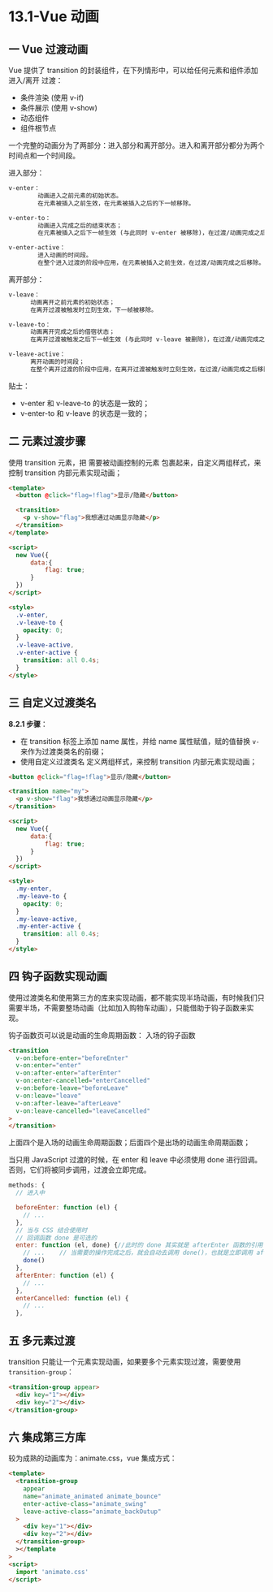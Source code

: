 # 13.1-Vue 动画

## 一 Vue 过渡动画

Vue 提供了 transition 的封装组件，在下列情形中，可以给任何元素和组件添加 进入/离开 过渡：

- 条件渲染 (使用 v-if)
- 条件展示 (使用 v-show)
- 动态组件
- 组件根节点

一个完整的动画分为了两部分：进入部分和离开部分。进入和离开部分都分为两个时间点和一个时间段。

进入部分：

```txt
v-enter：
        动画进入之前元素的初始状态。
        在元素被插入之前生效，在元素被插入之后的下一帧移除。

v-enter-to：
        动画进入完成之后的结束状态；
        在元素被插入之后下一帧生效 (与此同时 v-enter 被移除)，在过渡/动画完成之后移除。

v-enter-active：
        进入动画的时间段。
        在整个进入过渡的阶段中应用，在元素被插入之前生效，在过渡/动画完成之后移除。这个类可以被用来定义进入过渡的过程时间，延迟和曲线函数。
```

离开部分：

```txt
v-leave：
      动画离开之前元素的初始状态；
      在离开过渡被触发时立刻生效，下一帧被移除。

v-leave-to：
      动画离开完成之后的借宿状态；
      在离开过渡被触发之后下一帧生效 (与此同时 v-leave 被删除)，在过渡/动画完成之后移除。

v-leave-active：
      离开动画的时间段；
      在整个离开过渡的阶段中应用，在离开过渡被触发时立刻生效，在过渡/动画完成之后移除。这个类可以被用来定义离开过渡的过程时间，延迟和曲线函数。
```

贴士：

- v-enter 和 v-leave-to 的状态是一致的；
- v-enter-to 和 v-leave 的状态是一致的；

## 二 元素过渡步骤

使用 transition 元素，把 需要被动画控制的元素 包裹起来，自定义两组样式，来控制 transition 内部元素实现动画；

```html
<template>
  <button @click="flag=!flag">显示/隐藏</button>

  <transition>
    <p v-show="flag">我想通过动画显示隐藏</p>
  </transition>
</template>

<script>
  new Vue({
      data:{
          flag: true;
      }
  })
</script>

<style>
  .v-enter,
  .v-leave-to {
    opacity: 0;
  }
  .v-leave-active,
  .v-enter-active {
    transition: all 0.4s;
  }
</style>
```

## 三 自定义过渡类名

**8.2.1 步骤**：

- 在 transition 标签上添加 name 属性，并给 name 属性赋值，赋的值替换 `v-` 来作为过渡类类名的前缀；
- 使用自定义过渡类名 定义两组样式，来控制 transition 内部元素实现动画；

```html
<button @click="flag=!flag">显示/隐藏</button>

<transition name="my">
  <p v-show="flag">我想通过动画显示隐藏</p>
</transition>

<script>
  new Vue({
      data:{
          flag: true;
      }
  })
</script>

<style>
  .my-enter,
  .my-leave-to {
    opacity: 0;
  }
  .my-leave-active,
  .my-enter-active {
    transition: all 0.4s;
  }
</style>
```

## 四 钩子函数实现动画

使用过渡类名和使用第三方的库来实现动画，都不能实现半场动画，有时候我们只需要半场，不需要整场动画（比如加入购物车动画），只能借助于钩子函数来实现。

钩子函数页可以说是动画的生命周期函数：
入场的钩子函数

```html
<transition
  v-on:before-enter="beforeEnter"
  v-on:enter="enter"
  v-on:after-enter="afterEnter"
  v-on:enter-cancelled="enterCancelled"
  v-on:before-leave="beforeLeave"
  v-on:leave="leave"
  v-on:after-leave="afterLeave"
  v-on:leave-cancelled="leaveCancelled"
>
</transition>
```

上面四个是入场的动画生命周期函数；后面四个是出场的动画生命周期函数；

当只用 JavaScript 过渡的时候，在 enter 和 leave 中必须使用 done 进行回调。否则，它们将被同步调用，过渡会立即完成。

```js
methods: {
  // 进入中

  beforeEnter: function (el) {
    // ...
  },
  // 当与 CSS 结合使用时
  // 回调函数 done 是可选的
  enter: function (el, done) {//此时的 done 其实就是 afterEnter 函数的引用
    // ...    // 当需要的操作完成之后，就会自动去调用 done()，也就是立即调用 afterEnter 函数；
    done()
  },
  afterEnter: function (el) {
    // ...
  },
  enterCancelled: function (el) {
    // ...
  },
```

## 五 多元素过渡

transition 只能让一个元素实现动画，如果要多个元素实现过渡，需要使用 `transition-group`：

```html
<transition-group appear>
  <div key="1"></div>
  <div key="2"></div>
</transition-group>
```

## 六 集成第三方库

较为成熟的动画库为：animate.css，vue 集成方式：

```html
<template>
  <transition-group
    appear
    name="animate_animated animate_bounce"
    enter-active-class="animate_swing"
    leave-active-class="animate_backOutup"
  >
    <div key="1"></div>
    <div key="2"></div>
  </transition-group>
  ></template
>
<script>
  import 'animate.css'
</script>
```
